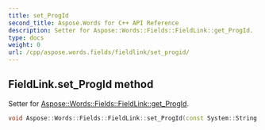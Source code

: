 ```yaml
---
title: set_ProgId
second_title: Aspose.Words for C++ API Reference
description: Setter for Aspose::Words::Fields::FieldLink::get_ProgId. 
type: docs
weight: 0
url: /cpp/aspose.words.fields/fieldlink/set_progid/
---
```

## FieldLink.set_ProgId method


Setter for [Aspose::Words::Fields::FieldLink::get_ProgId](./get_progid/).

```cpp
void Aspose::Words::Fields::FieldLink::set_ProgId(const System::String &value)
```

